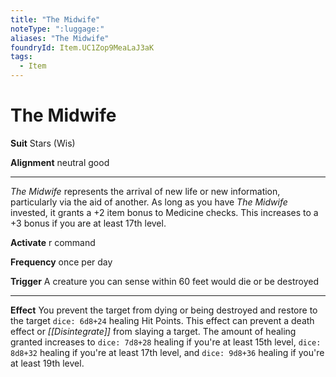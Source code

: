 ```yaml
---
title: "The Midwife"
noteType: ":luggage:"
aliases: "The Midwife"
foundryId: Item.UC1Zop9MeaLaJ3aK
tags:
  - Item
---
```


# The Midwife

**Suit** Stars (Wis)

**Alignment** neutral good

* * *

_The Midwife_ represents the arrival of new life or new information, particularly via the aid of another. As long as you have _The Midwife_ invested, it grants a +2 item bonus to Medicine checks. This increases to a +3 bonus if you are at least 17th level.

**Activate** r command

**Frequency** once per day

**Trigger** A creature you can sense within 60 feet would die or be destroyed

* * *

**Effect** You prevent the target from dying or being destroyed and restore to the target `dice: 6d8+24` healing Hit Points. This effect can prevent a death effect or _[[Disintegrate]]_ from slaying a target. The amount of healing granted increases to `dice: 7d8+28` healing if you're at least 15th level, `dice: 8d8+32` healing if you're at least 17th level, and `dice: 9d8+36` healing if you're at least 19th level.
